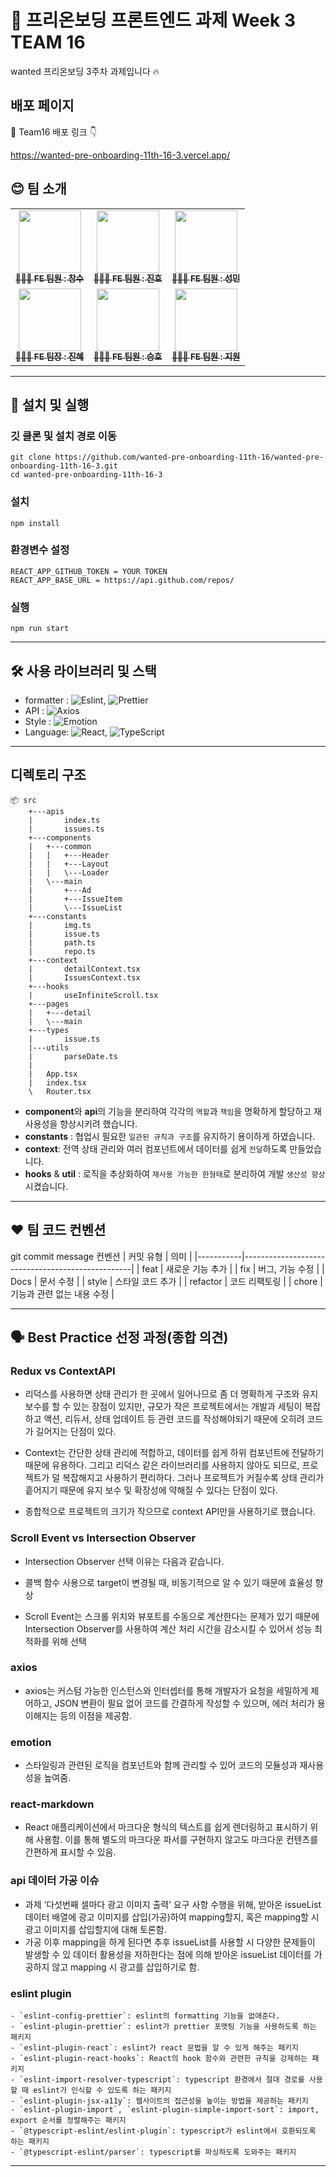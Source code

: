 # 🌱 프리온보딩 프론트엔드 과제 Week 3 TEAM 16

wanted 프리온보딩 3주차 과제입니다 🔥

## 배포 페이지

🎉 Team16 배포 링크 👇

https://wanted-pre-onboarding-11th-16-3.vercel.app/

## 😊 팀 소개

<table>
  <tbody>
    <tr>
      <td align="center"><a href="https://github.com/scs0209"><img src="https://github.com/jsdmas/jsdmas.github.io/assets/105098581/e237b4f3-26f3-4a37-8818-86787f5d858b" width="100px" alt=""/><br /><sub><b>🙎🏻‍♂️ FE 팀원 : 창수 </b></sub></a><br /></td>
      <td align="center"><a href="https://github.com/jsdmas"><img src="https://avatars.githubusercontent.com/u/105098581?s=400&v=4" width="100px;" alt=""/><br /><sub><b>🙎🏻‍♂️ FE 팀원 : 진호</b></sub></a><br /></td>
      <td align="center"><a href="https://github.com/seongminn"><img src="https://github.com/jsdmas/jsdmas.github.io/assets/105098581/3fdd5b88-e4ba-412b-a89e-b71694c153f7" width="100px;" alt=""/><br /><sub><b>🙎🏻‍♂️ FE 팀원 : 성민</b></sub></a><br /></td>
     <tr/>
      <td align="center"><a href="https://github.com/sjerry-kim"><img src="https://github.com/sjerry-kim/Portfolio_Academy_ARCO/assets/112137364/23130bde-b5ff-48c3-bfd9-45a1e8bebe07" width="100px;" alt=""/><br /><sub><b>🙎🏻‍♀️ FE 팀장 : 진혜</b></sub></a><br /></td>
      <td align="center"><a href="https://github.com/seunghowhite"><img src="https://avatars.githubusercontent.com/u/105100315?v=4" width="100px;" alt=""/><br /><sub><b>🙎🏻‍♂️ FE 팀원 : 승호</b></sub></a><br /></td>
      <td align="center"><a href="https://github.com/jioneee"><img src="https://github.com/jsdmas/jsdmas.github.io/assets/105098581/11d05a3a-57b2-4ae0-96b3-747b557ff6be" width="100px;" alt=""/><br /><sub><b>🙎🏻‍♀️ FE 팀원 : 지원</b></sub></a><br /></td>
    </tr>
  </tbody>
</table>

---

## 🔧 설치 및 실행

### 깃 클론 및 설치 경로 이동

```
git clone https://github.com/wanted-pre-onboarding-11th-16/wanted-pre-onboarding-11th-16-3.git
cd wanted-pre-onboarding-11th-16-3
```

### 설치

```
npm install
```

### 환경변수 설정

```
REACT_APP_GITHUB_TOKEN = YOUR TOKEN
REACT_APP_BASE_URL = https://api.github.com/repos/
```

### 실행

```
npm run start
```

---

## 🛠️ 사용 라이브러리 및 스택

- formatter : ![Eslint](https://img.shields.io/badge/Eslint-blue), ![Prettier](https://img.shields.io/badge/Prettier-pink)
- API : ![Axios](https://img.shields.io/badge/Axios-yellow)
- Style : ![Emotion](https://img.shields.io/badge/Emotion-green)
- Language: ![React](https://img.shields.io/badge/React-61DAFB?logo=React&logoColor=white), ![TypeScript](https://img.shields.io/badge/TypeScript-007ACC?logo=TypeScript&logoColor=white)

---

## 디렉토리 구조

```
📦 src
    +---apis
    |       index.ts
    |       issues.ts
    +---components
    |   +---common
    |   |   +---Header
    |   |   +---Layout
    |   |   \---Loader
    |   \---main
    |       +---Ad
    |       +---IssueItem
    |       \---IssueList
    +---constants
    |       img.ts
    |       issue.ts
    |       path.ts
    |       repo.ts
    +---context
    |       detailContext.tsx
    |       IssuesContext.tsx
    +---hooks
    |       useInfiniteScroll.tsx
    +---pages
    |   +---detail
    |   \---main
    +---types
    |       issue.ts
    |---utils
    |       parseDate.ts
    |
    |   App.tsx
    |   index.tsx
    \   Router.tsx
```

- **component**와 **api**의 기능을 분리하여 각각의 `역할`과 `책임`을 명확하게 할당하고 재사용성을 향상시키려 했습니다.
- **constants** : 협업시 필요한 `일관된 규칙과 구조`를 유지하기 용이하게 하였습니다.
- **context**: 전역 상태 관리와 여러 컴포넌트에서 데이터를 쉽게 `전달`하도록 만들었습니다.
- **hooks** & **util** : 로직을 추상화하여 `재사용 가능한 한형태`로 분리하여 개발 `생산성 향상`시켰습니다.

---

## ❤ 팀 코드 컨벤션

git commit message 컨벤션
| 커밋 유형 | 의미 |
|-----------|--------------------------------------------------|
| feat | 새로운 기능 추가 |
| fix | 버그, 기능 수정 |
| Docs | 문서 수정 |
| style | 스타일 코드 추가 |
| refactor | 코드 리팩토링 |
| chore | 기능과 관련 없는 내용 수정 |

---

## 🗣️ Best Practice 선정 과정(종합 의견)

### Redux vs ContextAPI

- 리덕스를 사용하면 상태 관리가 한 곳에서 일어나므로 좀 더 명확하게 구조와 유지보수를 할 수 있는 장점이 있지만, 규모가 작은 프로젝트에서는 개발과 세팅이 복잡하고 액션, 리듀서, 상태 업데이트 등 관련 코드를 작성해야되기 때문에 오히려 코드가 길어지는 단점이 있다.

- Context는 간단한 상태 관리에 적합하고, 데이터를 쉽게 하위 컴포넌트에 전달하기 때문에 유용하다. 그리고 리덕스 같은 라이브러리를 사용하지 않아도 되므로, 프로젝트가 덜 복잡해지고 사용하기 편리하다. 그러나 프로젝트가 커질수록 상태 관리가 흩어지기 때문에 유지 보수 및 확장성에 약해질 수 있다는 단점이 있다.

- 종합적으로 프로젝트의 크기가 작으므로 context API만을 사용하기로 했습니다.

### Scroll Event vs Intersection Observer

- Intersection Observer 선택 이유는 다음과 같습니다.

- 콜백 함수 사용으로 target이 변경될 때, 비동기적으로 알 수 있기 때문에 효율성 향상

- Scroll Event는 스크롤 위치와 뷰포트를 수동으로 계산한다는 문제가 있기 때문에 Intersection Observer를 사용하여 계산 처리 시간을 감소시킬 수 있어서 성능 최적화를 위해 선택

### axios

- axios는 커스텀 가능한 인스턴스와 인터셉터를 통해 개발자가 요청을 세밀하게 제어하고, JSON 변환이 필요 없어 코드를 간결하게 작성할 수 있으며, 에러 처리가 용이해지는 등의 이점을 제공함.

### emotion

- 스타일링과 관련된 로직을 컴포넌트와 함께 관리할 수 있어 코드의 모듈성과 재사용성을 높여줌.

### react-markdown

- React 애플리케이션에서 마크다운 형식의 텍스트를 쉽게 렌더링하고 표시하기 위해 사용함. 이를 통해 별도의 마크다운 파서를 구현하지 않고도 마크다운 컨텐츠를 간편하게 표시할 수 있음.

### api 데이터 가공 이슈

- 과제 ‘다섯번째 셀마다 광고 이미지 출력’ 요구 사항 수행을 위해, 받아온 issueList 데이터 배열에 광고 이미지를 삽입(가공)하여 mapping할지, 혹은 mapping할 시 광고 이미지를 삽입할지에 대해 토론함.
- 가공 이후 mapping을 하게 된다면 추후 issueList를 사용할 시 다양한 문제들이 발생할 수 있 데이터 활용성을 저하한다는 점에 의해 받아온 issueList 데이터를 가공하지 않고 mapping 시 광고를 삽입하기로 함.

### eslint plugin

```
- `eslint-config-prettier`: eslint의 formatting 기능을 없애준다.
- `eslint-plugin-prettier`: eslint가 prettier 포맷팅 기능을 사용하도록 하는 패키지
- `eslint-plugin-react`: eslint가 react 문법을 알 수 있게 해주는 패키지
- `eslint-plugin-react-hooks`: React의 hook 함수와 관련한 규칙을 강제하는 패키지
- `eslint-import-resolver-typescript`: typescript 환경에서 절대 경로를 사용할 때 eslint가 인식할 수 있도록 하는 패키지
- `eslint-plugin-jsx-a11y`: 웹사이트의 접근성을 높이는 방법을 제공하는 패키지
- `eslint-plugin-import`, `eslint-plugin-simple-import-sort`: import, export 순서를 정렬해주는 패키지
- `@typescript-eslint/eslint-plugin`: typescript가 eslint에서 호환되도록 하는 패키지
- `@typescript-eslint/parser`: typescript를 파싱하도록 도와주는 패키지
```

---
